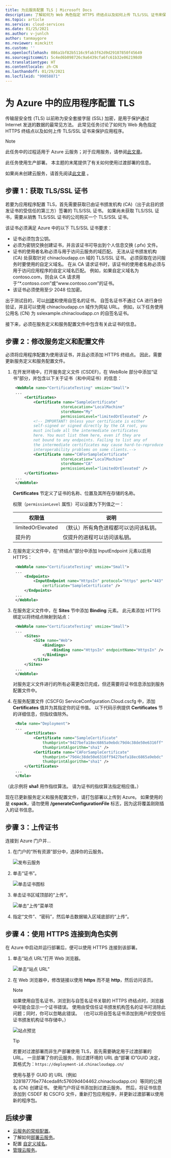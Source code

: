 ```yaml
---
title: 为云服务配置 TLS | Microsoft Docs
description: 了解如何为 Web 角色指定 HTTPS 终结点以及如何上传 TLS/SSL 证书来保护应用程序。 这些示例使用 Azure 门户。
ms.topic: article
ms.service: cloud-services
ms.date: 01/25/2021
ms.author: v-junlch
author: tanmaygore
ms.reviewer: mimckitt
ms.custom: ''
ms.openlocfilehash: 086a1bf82b5116c9fab3f62d9d29107850f45649
ms.sourcegitcommit: 5c4ed6b098726c9a6439cfa6fc61b32e062198d0
ms.translationtype: HT
ms.contentlocale: zh-CN
ms.lasthandoff: 01/29/2021
ms.locfileid: "99058871"
---
```

# <a name="configuring-tls-for-an-application-in-azure"></a>为 Azure 中的应用程序配置 TLS

传输层安全性 (TLS) 以前称为安全套接字层 (SSL) 加密，是用于保护通过 Internet 发送的数据的最常见方法。 此常见任务讨论了如何为 Web 角色指定 HTTPS 终结点以及如何上传 TLS/SSL 证书来保护应用程序。

> [!NOTE]
> 此任务中的过程适用于 Azure 云服务；对于应用服务，请参阅[此文章](../app-service/configure-ssl-bindings.md)。
>

此任务使用生产部署。 本主题的末尾提供了有关如何使用过渡部署的信息。

如果尚未创建云服务，请首先阅读[此文章](cloud-services-how-to-create-deploy-portal.md) 。

## <a name="step-1-get-a-tlsssl-certificate"></a>步骤 1：获取 TLS/SSL 证书
若要为应用程序配置 TLS，首先需要获取已由证书颁发机构 (CA)（出于此目的颁发证书的受信任的第三方）签署的 TLS/SSL 证书。 如果尚未获取 TLS/SSL 证书，需要从销售 TLS/SSL 证书的公司购买一个 TLS/SSL 证书。

该证书必须满足 Azure 中的以下 TLS/SSL 证书要求：

* 证书必须包含公钥。
* 必须为密钥交换创建证书，并且该证书可导出到个人信息交换 (.pfx) 文件。
* 证书的使用者名称必须与用于访问云服务的域匹配。 无法从证书颁发机构 (CA) 处获取针对 chinacloudapp.cn 域的 TLS/SSL 证书。 必须获取在访问服务时要使用的自定义域名。 在从 CA 请求证书时，该证书的使用者名称必须与用于访问应用程序的自定义域名匹配。 例如，如果自定义域名为 contoso.com，则会从 CA 请求用于“*.contoso.com”或“www\.contoso.com”的证书。
* 该证书必须使用至少 2048 位加密。

出于测试目的，可以[创建](cloud-services-certs-create.md)和使用自签名的证书。 自签名证书不通过 CA 进行身份验证，并且可以使用 chinacloudapp.cn 域作为网站 URL。 例如，以下任务使用公用名 (CN) 为 sslexample.chinacloudapp.cn 的自签名证书。

接下来，必须在服务定义和服务配置文件中包含有关此证书的信息。

<a name="modify"> </a>

## <a name="step-2-modify-the-service-definition-and-configuration-files"></a>步骤 2：修改服务定义和配置文件
必须将应用程序配置为使用该证书，并且必须添加 HTTPS 终结点。 因此，需要更新服务定义和服务配置文件。

1. 在开发环境中，打开服务定义文件 (CSDEF)，在 WebRole 部分中添加“证书”部分，并包含以下关于证书（和中间证书）的信息：

   ```xml
    <WebRole name="CertificateTesting" vmsize="Small">
    ...
        <Certificates>
            <Certificate name="SampleCertificate"
                        storeLocation="LocalMachine"
                        storeName="My"
                        permissionLevel="limitedOrElevated" />
            <!-- IMPORTANT! Unless your certificate is either
            self-signed or signed directly by the CA root, you
            must include all the intermediate certificates
            here. You must list them here, even if they are
            not bound to any endpoints. Failing to list any of
            the intermediate certificates may cause hard-to-reproduce
            interoperability problems on some clients.-->
            <Certificate name="CAForSampleCertificate"
                        storeLocation="LocalMachine"
                        storeName="CA"
                        permissionLevel="limitedOrElevated" />
        </Certificates>
    ...
    </WebRole>
    ```

   **Certificates** 节定义了证书的名称、位置及其所在存储的名称。

   权限（`permissionLevel` 属性）可以设置为下列值之一：

   | 权限值 | 说明 |
   | --- | --- |
   | limitedOrElevated |（默认）所有角色进程都可以访问该私钥。 |
   | 提升的 |仅提升的进程可以访问该私钥。 |

2. 在服务定义文件中，在“终结点”部分中添加 InputEndpoint 元素以启用 HTTPS：

   ```xml
    <WebRole name="CertificateTesting" vmsize="Small">
    ...
        <Endpoints>
            <InputEndpoint name="HttpsIn" protocol="https" port="443"
                certificate="SampleCertificate" />
        </Endpoints>
    ...
    </WebRole>
    ```

3. 在服务定义文件中，在 **Sites** 节中添加 **Binding** 元素。 此元素添加 HTTPS 绑定以将终结点映射到站点：

   ```xml
    <WebRole name="CertificateTesting" vmsize="Small">
    ...
        <Sites>
            <Site name="Web">
                <Bindings>
                    <Binding name="HttpsIn" endpointName="HttpsIn" />
                </Bindings>
            </Site>
        </Sites>
    ...
    </WebRole>
    ```

   对服务定义文件进行的所有必需更改已完成，但还需要将证书信息添加到服务配置文件中。
4. 在服务配置文件 (CSCFG) ServiceConfiguration.Cloud.cscfg 中，添加 **Certificates** 值并为其指定你的证书值。 以下代码示例提供 **Certificates** 节的详细信息，但指纹值除外。

   ```xml
    <Role name="Deployment">
    ...
        <Certificates>
            <Certificate name="SampleCertificate"
                thumbprint="9427befa18ec6865a9ebdc79d4c38de50e6316ff"
                thumbprintAlgorithm="sha1" />
            <Certificate name="CAForSampleCertificate"
                thumbprint="79d4c38de50e6316ff9427befa18ec6865a9ebdc"
                thumbprintAlgorithm="sha1" />
        </Certificates>
    ...
    </Role>
    ```

（此示例将 **sha1** 用作指纹算法。 请为证书的指纹算法指定相应值。）

现在已更新服务定义和服务配置文件，请打包部署以上传到 Azure。 如果使用的是 **cspack**，请勿使用 **/generateConfigurationFile** 标志，因为这将覆盖刚刚插入的证书信息。

## <a name="step-3-upload-a-certificate"></a>步骤 3：上传证书
连接到 Azure 门户并...

1. 在门户的“所有资源”部分中，选择你的云服务。

    ![发布云服务](./media/cloud-services-configure-ssl-certificate-portal/browse.png)

2. 单击“证书”。

    ![单击证书图标](./media/cloud-services-configure-ssl-certificate-portal/certificate-item.png)

3. 单击证书区域顶部的“上传”。

    ![单击“上传”菜单项](./media/cloud-services-configure-ssl-certificate-portal/Upload_menu.png)

4. 指定“文件”、“密码”，然后单击数据输入区域底部的“上传”。  

## <a name="step-4-connect-to-the-role-instance-by-using-https"></a>步骤 4：使用 HTTPS 连接到角色实例
在 Azure 中启动并运行部署后，便可以使用 HTTPS 连接到该部署。

1. 单击“站点 URL”打开 Web 浏览器。

   ![单击“站点 URL”](./media/cloud-services-configure-ssl-certificate-portal/navigate.png)

2. 在 Web 浏览器中，修改链接以使用 **https** 而不是 **http**，然后访问该页。

   > [!NOTE]
   > 如果使用自签名证书，浏览到与自签名证书关联的 HTTPS 终结点时，浏览器中可能会显示一个证书错误。 使用由受信任证书颁发机构签名的证书可消除此问题；同时，你可以忽略此错误。 （也可以将自签名证书添加到用户的受信任证书颁发机构证书存储中。）
   >
   >

   ![站点预览](./media/cloud-services-configure-ssl-certificate-portal/show-site.png)

   > [!TIP]
   > 若要对过渡部署而非生产部署使用 TLS，首先需要确定用于过渡部署的 URL。 一旦部署了你的云服务，则过渡环境的 URL 由“部署 ID”GUID 决定，其格式为：`https://deployment-id.chinacloudapp.cn/`  
   >
   > 使用与基于 GUID 的 URL（例如 328187776e774ceda8fc57609d404462.chinacloudapp.cn）等同的公用名 (CN) 创建证书。 使用门户将证书添加到过渡云服务。 然后，将证书信息添加到 CSDEF 和 CSCFG 文件，重新打包应用程序，并更新过渡部署以使用新的程序包。
   >

## <a name="next-steps"></a>后续步骤
* [云服务的常规配置](cloud-services-how-to-configure-portal.md)。
* 了解如何[部署云服务](cloud-services-how-to-create-deploy-portal.md)。
* 配置 [自定义域名](cloud-services-custom-domain-name-portal.md)。
* [管理云服务](cloud-services-how-to-manage-portal.md)。




